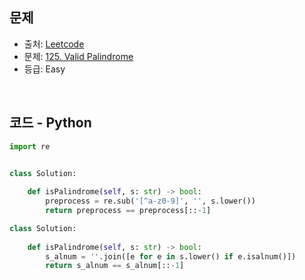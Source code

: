 ## 문제

- 출처: [Leetcode](https://leetcode.com/problemset/all/)
- 문제: [125. Valid Palindrome](https://leetcode.com/problems/valid-palindrome/)
- 등급: Easy

<br>

## 코드 - Python

```python
import re


class Solution:
    
    def isPalindrome(self, s: str) -> bool:
        preprocess = re.sub('[^a-z0-9]', '', s.lower())
        return preprocess == preprocess[::-1]
```

```python
class Solution:
    
    def isPalindrome(self, s: str) -> bool:
        s_alnum = ''.join([e for e in s.lower() if e.isalnum()])
        return s_alnum == s_alnum[::-1]
```

[//]: # (<br>)

[//]: # (### 해설)
